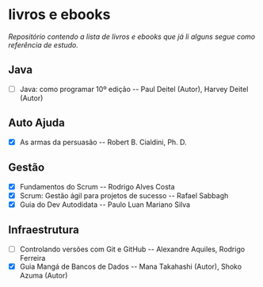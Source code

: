 # livros e ebooks
_Repositório contendo a lista de livros e ebooks que já li alguns segue como referência de estudo._

## Java 


- [ ] Java: como programar 10º edição -- Paul Deitel (Autor), Harvey Deitel (Autor) 


## Auto Ajuda

- [X] As armas da persuasão -- Robert B. Cialdini, Ph. D.

## Gestão

- [X] Fundamentos do Scrum -- Rodrigo Alves Costa
- [X] Scrum: Gestão ágil para projetos de sucesso -- Rafael Sabbagh
- [X]  Guia do Dev Autodidata -- Paulo Luan Mariano Silva

## Infraestrutura

- [ ] Controlando versões com Git e GitHub -- Alexandre Aquiles, Rodrigo Ferreira
- [X] Guia Mangá de Bancos de Dados --  Mana Takahashi (Autor), Shoko Azuma (Autor)
